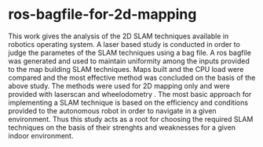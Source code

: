 # ros-bagfile-for-2d-mapping
This work gives the analysis of the 2D SLAM techniques available in robotics operating system. A laser based study is conducted in order to judge the parametes of the SLAM techniques using a bag file. A ros bagfile was generated and used to maintain uniformity among the inputs provided to the map building SLAM techniques. Maps built and the CPU load were compared and the most effective method was concluded on the basis of the above study. The methods were used for 2D mapping only and were provided with laserscan and wheelodometry . The most basic approach for implementing a SLAM technique is based on the  efficiency and conditions provided to the autonomous robot in order to navigate in a given environment. Thus this study acts as a root for choosing the required SLAM techniques on the basis of their strenghts and weaknesses for a given indoor environment.
